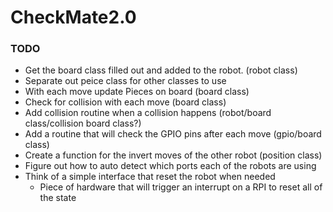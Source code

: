 # CheckMate2.0

### TODO
- Get the board class filled out and added to the robot. (robot class)
- Separate out peice class for other classes to use 
- With each move update Pieces on board (board class)
- Check for collision with each move (board class)
- Add collision routine when a collision happens (robot/board class/collision board class?)
- Add a routine that will check the GPIO pins after each move (gpio/board class)
- Create a function for the invert moves of the other robot (position class)
- Figure out how to auto detect which ports each of the robots are using 
- Think of a simple interface that reset the robot when needed
	- Piece of hardware that will trigger an interrupt on a RPI to reset all of the state